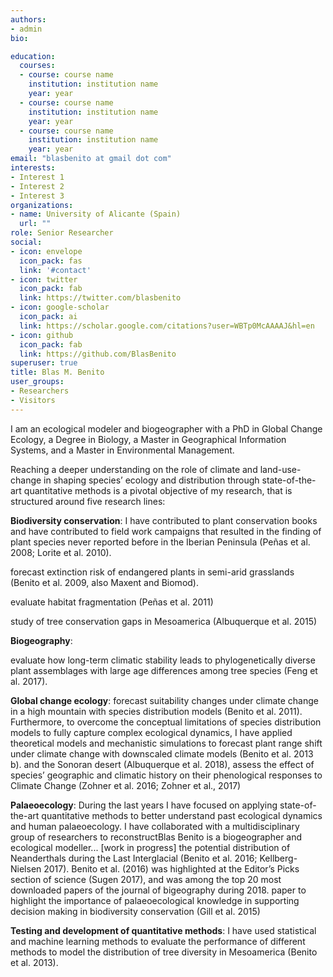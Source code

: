 ```yaml
---
authors:
- admin
bio: 

education:
  courses:
  - course: course name
    institution: institution name
    year: year
  - course: course name
    institution: institution name
    year: year
  - course: course name
    institution: institution name
    year: year
email: "blasbenito at gmail dot com"
interests:
- Interest 1
- Interest 2
- Interest 3
organizations:
- name: University of Alicante (Spain)
  url: ""
role: Senior Researcher
social:
- icon: envelope
  icon_pack: fas
  link: '#contact'
- icon: twitter
  icon_pack: fab
  link: https://twitter.com/blasbenito
- icon: google-scholar
  icon_pack: ai
  link: https://scholar.google.com/citations?user=WBTp0McAAAAJ&hl=en
- icon: github
  icon_pack: fab
  link: https://github.com/BlasBenito
superuser: true
title: Blas M. Benito
user_groups:
- Researchers
- Visitors
---
```


I am an ecological modeler and biogeographer with a PhD in Global Change Ecology, a Degree in Biology, a Master in Geographical Information Systems, and a Master in Environmental Management.

Reaching a deeper understanding on the role of climate and land-use-change in shaping species’ ecology and distribution through state-of-the-art quantitative methods is a pivotal objective of my research, that is structured around five research lines:

**Biodiversity conservation**: I have contributed to plant conservation books and have contributed to field work campaigns that resulted in the finding of plant species never reported before in the Iberian Peninsula (Peñas et al. 2008; Lorite et al. 2010).

forecast extinction risk of endangered plants in semi-arid grasslands (Benito et al. 2009, also Maxent and Biomod).  

evaluate habitat fragmentation (Peñas et al. 2011)


study of tree conservation gaps in Mesoamerica (Albuquerque
et al. 2015)

**Biogeography**:


evaluate how long-term climatic stability leads to phylogenetically diverse plant assemblages with large age differences among tree species (Feng et al. 2017). 

**Global change ecology**: forecast suitability changes under climate change in a high mountain with species distribution models (Benito et al. 2011). Furthermore, to overcome the conceptual limitations of species distribution models to fully capture complex ecological dynamics, I have applied theoretical models and mechanistic simulations to forecast plant range shift under climate change with downscaled climate models (Benito et al. 2013 b). and the Sonoran desert (Albuquerque et al. 2018), assess the effect of species’
geographic and climatic history on their phenological responses to Climate Change (Zohner et al.
2016; Zohner et al., 2017)

**Palaeoecology**: During the last years I have focused on applying state-of-the-art quantitative methods to better understand past ecological dynamics and human palaeoecology. I have collaborated with a multidisciplinary group of researchers to reconstructBlas Benito is a biogeographer and ecological modeller... [work in progress] the potential distribution of Neanderthals during the Last Interglacial (Benito et al. 2016; Kellberg-Nielsen 2017). Benito et al. (2016) was highlighted at the Editor’s Picks section of science (Sugen 2017), and was among the top 20 most downloaded papers of the journal of bigeography during 2018. paper to highlight the importance of palaeoecological knowledge
in supporting decision making in biodiversity conservation (Gill et al. 2015)

**Testing and development of quantitative methods**: I have used statistical and machine learning methods to evaluate the performance of different methods to model the distribution of tree diversity in Mesoamerica (Benito et al. 2013).